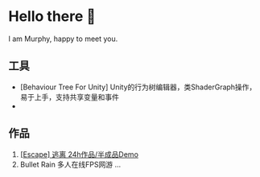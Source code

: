 # Hello there 👋
  
I am Murphy, happy to meet you.

## 工具
- [Behaviour Tree For Unity] Unity的行为树编辑器，类ShaderGraph操作，易于上手，支持共享变量和事件
- 
## 作品
1. [[Escape] 逃离 24h作品/半成品Demo](https://github.com/Z-Spring/Escape)
2. Bullet Rain 多人在线FPS网游 []()
...
